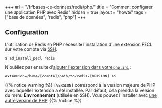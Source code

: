 +++
url = "/fr/bases-de-donnees/redis/php/"
title = "Comment configurer une application PHP avec Redis"
hidden = true
layout = "howto"
tags = ["base de données", "redis", "php"]
+++

## Configuration

L'utilisation de Redis en PHP nécessite l'[installation d'une extension PECL](languages/php/extensions#depuis-peclhttpspeclphpnet) sur votre compte via [SSH](remote-access/ssh).

```
$ ad_install_pecl redis
```

N'oubliez pas ensuite d'[ajouter l'extension dans votre `php.ini`](languages/php/configuration#paramètres-phpini) :

```
extension=/home/[compte]/path/to/redis-[VERSION].so
```

{{% notice warning %}}
`[VERSION]` correspond à la version majeure de PHP avec laquelle l'extension a été installée. Par défaut, cela prendra la version du menu **Environnement** (utilisée en SSH). Vous pouvez l'installer avec [une autre version de PHP](languages/php/troubleshooting#utiliser-différentes-versions-en-ssh).
{{% /notice %}}
